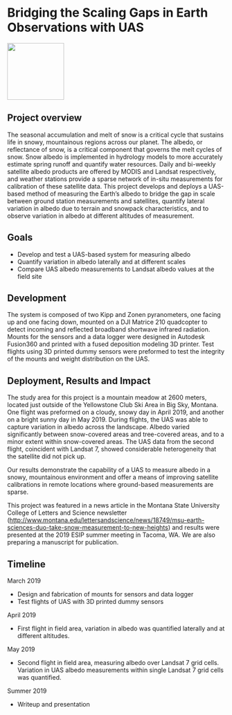 # Bridging the Scaling Gaps in Earth Observations with UAS 

<img src="https://www.esipfed.org/wp-content/uploads/2018/12/esip-transparent-background-768x393.png" width="131">

## Project overview
The seasonal accumulation and melt of snow is a critical cycle that sustains life in snowy, mountainous regions across our planet. The albedo, or reflectance of snow, is a critical component that governs the melt cycles of snow. Snow albedo is implemented in hydrology models to more accurately estimate spring runoff and quantify water resources. Daily and bi-weekly satellite albedo products are offered by MODIS and Landsat respectively, and weather stations provide a sparse network of in-situ measurements for calibration of these satellite data. This project develops and deploys a UAS-based method of measuring the Earth’s albedo to bridge the gap in scale between ground station
measurements and satellites, quantify lateral variation in albedo due to terrain and snowpack
characteristics, and to observe variation in albedo at different altitudes of measurement.

## Goals
- Develop and test a UAS-based system for measuring albedo
- Quantify variation in albedo laterally and at different scales
- Compare UAS albedo measurements to Landsat albedo values at the field
site

## Development
The system is composed of two Kipp and Zonen pyranometers, one facing up and one facing
down, mounted on a DJI Matrice 210 quadcopter to detect incoming and reflected broadband
shortwave infrared radiation. Mounts for the sensors and a data logger were designed in
Autodesk Fusion360 and printed with a fused deposition modeling 3D printer. Test flights using
3D printed dummy sensors were preformed to test the integrity of the mounts and weight
distribution on the UAS.

## Deployment, Results and Impact
The study area for this project is a mountain meadow at 2600 meters, located just outside of the
Yellowstone Club Ski Area in Big Sky, Montana. One flight was preformed on a cloudy, snowy
day in April 2019, and another on a bright sunny day in May 2019. During flights, the UAS was able to capture variation in albedo across the landscape. Albedo varied significantly between snow-covered areas and tree-covered areas, and to a minor extent within snow-covered areas. The UAS data from the second flight, coincident with Landsat 7,
showed considerable heterogeneity that the satellite did not pick up.

Our results demonstrate the capability of a UAS to measure albedo in a snowy, mountainous
environment and offer a means of improving satellite calibrations in remote locations where
ground-based measurements are sparse.

This project was featured in a news article in the Montana State University College of Letters
and Science newsletter (http://www.montana.edu/lettersandscience/news/18749/msu-earth-sciences-duo-take-snow-measurement-to-new-heights) and results were presented at the 2019 ESIP summer meeting in Tacoma,
WA. We are also preparing a manuscript for publication.

## Timeline
March 2019
- Design and fabrication of mounts for sensors and data logger
- Test flights of UAS with 3D printed dummy sensors

April 2019
- First flight in field area, variation in albedo was quantified laterally and at different altitudes.

May 2019
- Second flight in field area, measuring albedo over Landsat 7 grid cells. Variation in UAS albedo measurements within single Landsat 7 grid cells was quantified.

Summer 2019
- Writeup and presentation


